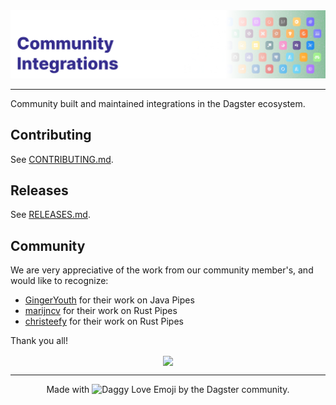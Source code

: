 <div align="center">
    <img alt="Cover Image" src=".github/cover.png">
</div>

---

Community built and maintained integrations in the Dagster ecosystem.

## Contributing

See [CONTRIBUTING.md](CONTRIBUTING.md).

## Releases

See [RELEASES.md](RELEASES.md).

## Community

We are very appreciative of the work from our community member's, and would like to recognize:

* [GingerYouth](https://github.com/GingerYouth) for their work on Java Pipes
* [marijncv](https://github.com/marijncv) for their work on Rust Pipes
* [christeefy](https://github.com/christeefy) for their work on Rust Pipes

Thank you all!

<div align="center">
  <a align="center" href="https://github.com/dagster-io/community-integrations/graphs/contributors">
    <img align="center" src="https://contrib.rocks/image?repo=dagster-io/community-integrations" />
  </a>
</div>

---

<div align="center">
    Made with <img height="20" alt="Daggy Love Emoji" src=".github/dagster-love.png"> by the Dagster community.
</div>

